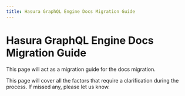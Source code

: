 ```yaml
---
title: Hasura GraphQL Engine Docs Migration Guide
---
```


# Hasura GraphQL Engine Docs Migration Guide

This page will act as a migration guide for the docs migration.

This page will cover all the factors that require a clarification during the process. If missed any, please let us know.

